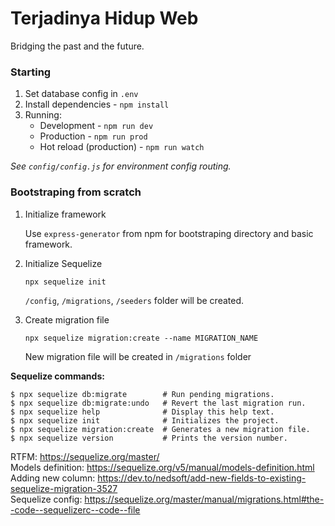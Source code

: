 # Terjadinya Hidup Web

Bridging the past and the future.

### Starting

1. Set database config in `.env`
2. Install dependencies - `npm install` 
3. Running:
   - Development - `npm run dev`
   - Production - `npm run prod`
   - Hot reload (production) - `npm run watch`

*See `config/config.js` for environment config routing.*

### Bootstraping from scratch

1. Initialize framework

    Use `express-generator` from npm for bootstraping directory and basic framework.

2. Initialize Sequelize
    ```
    npx sequelize init
    ```
    `/config`, `/migrations`, `/seeders` folder will be created.

3. Create migration file
    ```
    npx sequelize migration:create --name MIGRATION_NAME
    ```
    New migration file will be created in `/migrations` folder

**Sequelize commands:**
```
$ npx sequelize db:migrate        # Run pending migrations.
$ npx sequelize db:migrate:undo   # Revert the last migration run.
$ npx sequelize help              # Display this help text.
$ npx sequelize init              # Initializes the project.
$ npx sequelize migration:create  # Generates a new migration file.
$ npx sequelize version           # Prints the version number.
```

RTFM: https://sequelize.org/master/  
Models definition: https://sequelize.org/v5/manual/models-definition.html  
Adding new column: https://dev.to/nedsoft/add-new-fields-to-existing-sequelize-migration-3527  
Sequelize config: https://sequelize.org/master/manual/migrations.html#the--code--sequelizerc--code--file